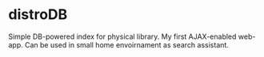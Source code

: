 # distroDB
Simple DB-powered index for physical library.
My first AJAX-enabled web-app.
Can be used in small home envoirnament as search assistant.
